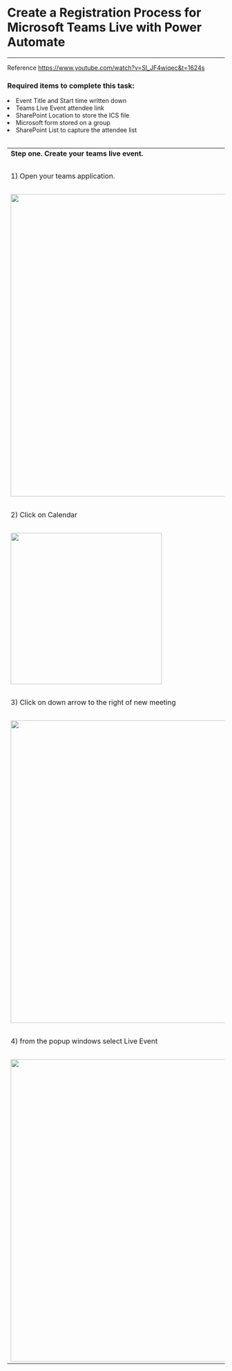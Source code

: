 # Create a Registration Process for Microsoft Teams Live with Power Automate

-----------------------------------------

Reference  https://www.youtube.com/watch?v=Sl_JF4wiqec&t=1624s


### Required items to complete this task:
<li>  Event Title and Start time written down

<li>  Teams Live Event attendee link

<li>  SharePoint Location to store the ICS file

<li>  Microsoft form stored on a group

<li>  SharePoint List to capture the attendee list

<br>
<br>


<table>
  <tr>
      <td><b>Step one. Create your teams live event.</b>
      </td>
  </tr>
  <tr>
      <td>&nbsp;
      </td>
  </tr>
    <tr>
      <td>1) Open your teams application.
      </td>
  </tr>
    <tr>
      <td>&nbsp;
      </td>
  </tr>
      <tr>
      <td><a href="images/PP-01.png"><img src="images/PP-01.png" width="700"></a></td>
    </tr>
  <tr>
      <td>&nbsp;
      </td>
  </tr>
      <tr>
      <td>2) Click on Calendar 
      </td>
  </tr>
      <tr>
      <td>&nbsp;
      </td>
  </tr>
      <tr>
      <td><a href="images/PP-02.png"><img src="images/PP-02.png" width="350"></a></td>
    </tr>
  <tr>
      <td>&nbsp;
      </td
  </tr>
    <tr>
      <td>3) Click on down arrow to the right of new meeting
      </td>
      </tr>
      <tr>
      <td> &nbsp;
      </td>
  </tr>
        <tr>
      <td><a href="images/PP-03.png"><img src="images/PP-03.png" width="700"></a></td>
    </tr>  
  </tr>
      <tr>
      <td> &nbsp;
      </td>
  </tr>
  <tr>
      <td> 4) from the popup windows select Live Event
      </td>
  </tr>
      <tr>
      <td>&nbsp;
      </td>
  </tr>
      <tr>
      <td><a href="images/PP-04.png"><img src="images/PP-04.png" width="700"></a></td>
    </tr>
    </tr>
</table>